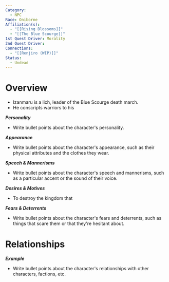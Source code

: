 ```yaml
---
Category:
  - NPC
Race: Oniborne
Affiliation(s):
  - "[[Rising Blossoms]]"
  - "[[The Blue Scourge]]"
1st Quest Driver: Morality
2nd Quest Driver: 
Connections:
  - "[[Renjiro (WIP)]]"
Status:
  - Undead
---
```


# Overview
- Izanmaru is a lich, leader of the Blue Scourge death march. 
- He conscripts warriors to his 

***Personality*** 
- Write bullet points about the character's personality.

***Appearance***
- Write bullet points about the character's appearance, such as their physical attributes and the clothes they wear.

***Speech & Mannerisms***
- Write bullet points about the character's speech and mannerisms, such as a particular accent or the sound of their voice.

***Desires & Motives***
- To destroy the kingdom that

***Fears & Deterrents***
- Write bullet points about the character's fears and deterrents, such as things that scare them or that they're hesitant about.

# Relationships

***Example***
- Write bullet points about the character's relationships with other characters, factions, etc.